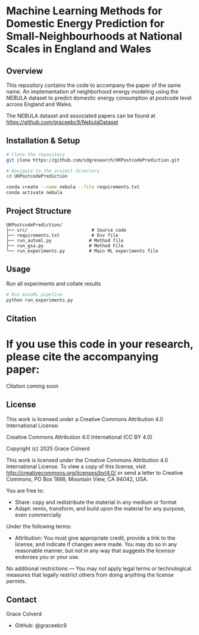 # Machine Learning Methods for Domestic Energy Prediction for Small-Neighbourhoods at National Scales in England and Wales

## Overview

This repository contains the code to accompany the paper of the same name. An implementation of neighborhood energy modeling using the NEBULA dataset to predict domestic energy consumption at postcode level across England and Wales.

The NEBULA dataset and associated papers can be found at https://github.com/graceebc9/NebulaDataset

## Installation & Setup

```bash
# Clone the repository
git clone https://github.com/sdgresearch/UKPostcodePrediction.git

# Navigate to the project directory
cd UKPostcodePrediction

conda create --name nebula --file requirements.txt
conda activate nebula

```

## Project Structure

```
UKPostcodePrediction/
├── src/                        # Source code
├── requirements.txt            # Env file
├── run_automl.py              # Method file 
├── run_gsa.py                 # Method File
└── run_experiments.py         # Main ML experiments file
```

## Usage
Run all experiments and collate results 

```python
# Run AutoML pipeline
python run_experiments.py

```

## Citation

# If you use this code in your research, please cite the accompanying paper:

Citation coming soon


## License

This work is licensed under a Creative Commons Attribution 4.0 International License:

Creative Commons Attribution 4.0 International (CC BY 4.0)

Copyright (c) 2025 Grace Colverd

This work is licensed under the Creative Commons Attribution 4.0 International License. 
To view a copy of this license, visit http://creativecommons.org/licenses/by/4.0/ or 
send a letter to Creative Commons, PO Box 1866, Mountain View, CA 94042, USA.

You are free to:
- Share: copy and redistribute the material in any medium or format
- Adapt: remix, transform, and build upon the material for any purpose, even commercially

Under the following terms:
- Attribution: You must give appropriate credit, provide a link to the license, and 
  indicate if changes were made. You may do so in any reasonable manner, but not in 
  any way that suggests the licensor endorses you or your use.

No additional restrictions — You may not apply legal terms or technological measures 
that legally restrict others from doing anything the license permits.



## Contact

Grace Colverd
- GitHub: @graceebc9
